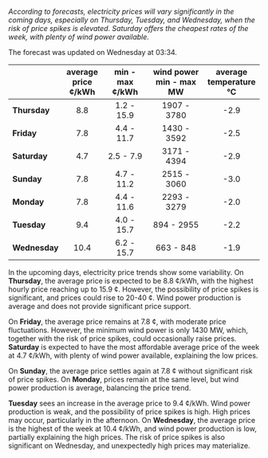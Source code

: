 *According to forecasts, electricity prices will vary significantly in the coming days, especially on Thursday, Tuesday, and Wednesday, when the risk of price spikes is elevated. Saturday offers the cheapest rates of the week, with plenty of wind power available.*

The forecast was updated on Wednesday at 03:34.

|          | average<br>price<br>¢/kWh | min - max<br>¢/kWh | wind power<br>min - max<br>MW | average<br>temperature<br>°C |
|:-------------|:----------------:|:----------------:|:-------------:|:-------------:|
| **Thursday**  |        8.8       |     1.2 - 15.9   |  1907 - 3780  |     -2.9      |
| **Friday**|        7.8       |     4.4 - 11.7   |  1430 - 3592  |     -2.5      |
| **Saturday** |        4.7       |     2.5 - 7.9    |  3171 - 4394  |     -2.9      |
| **Sunday**|        7.8       |     4.7 - 11.2   |  2515 - 3060  |     -3.0      |
| **Monday**|        7.8       |     4.4 - 11.6   |  2293 - 3279  |     -2.0      |
| **Tuesday**  |        9.4       |     4.0 - 15.7   |   894 - 2955  |     -2.2      |
| **Wednesday**|     10.4       |     6.2 - 15.7   |   663 - 848   |     -1.9      |

In the upcoming days, electricity price trends show some variability. On **Thursday**, the average price is expected to be 8.8 ¢/kWh, with the highest hourly price reaching up to 15.9 ¢. However, the possibility of price spikes is significant, and prices could rise to 20-40 ¢. Wind power production is average and does not provide significant price support.

On **Friday**, the average price remains at 7.8 ¢, with moderate price fluctuations. However, the minimum wind power is only 1430 MW, which, together with the risk of price spikes, could occasionally raise prices. **Saturday** is expected to have the most affordable average price of the week at 4.7 ¢/kWh, with plenty of wind power available, explaining the low prices.

On **Sunday**, the average price settles again at 7.8 ¢ without significant risk of price spikes. On **Monday**, prices remain at the same level, but wind power production is average, balancing the price trend.

**Tuesday** sees an increase in the average price to 9.4 ¢/kWh. Wind power production is weak, and the possibility of price spikes is high. High prices may occur, particularly in the afternoon. On **Wednesday**, the average price is the highest of the week at 10.4 ¢/kWh, and wind power production is low, partially explaining the high prices. The risk of price spikes is also significant on Wednesday, and unexpectedly high prices may materialize.
